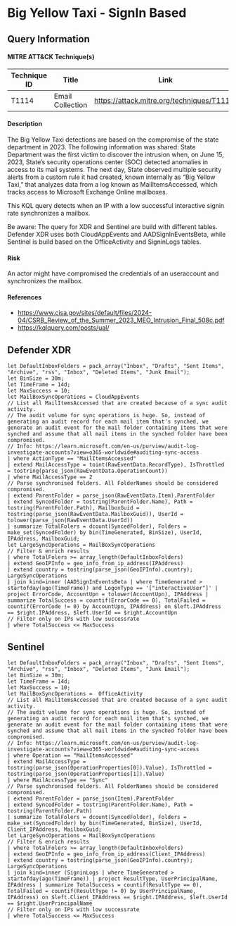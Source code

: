 # Big Yellow Taxi - SignIn Based

## Query Information

#### MITRE ATT&CK Technique(s)

| Technique ID | Title    | Link    |
| ---  | --- | --- |
| T1114 | Email Collection | https://attack.mitre.org/techniques/T1114/ |

#### Description
The Big Yellow Taxi detections are based on the compromise of the state department in 2023. The following information was shared: State Department was the first victim to discover the intrusion when, on June 15, 2023, State’s security operations center (SOC) detected anomalies in access to its mail systems. The next day, State observed multiple security alerts from a custom rule it had created, known internally as “Big Yellow Taxi,” that analyzes data from a log known as MailItemsAccessed, which tracks access to Microsoft Exchange Online mailboxes.

This KQL query detects when an IP with a low successful interactive signin rate synchronizes a mailbox.

Be aware: The query for XDR and Sentinel are build with different tables. Defender XDR uses both CloudAppEvents and AADSignInEventsBeta, while Sentinel is build based on the OfficeActivity and SigninLogs tables.

#### Risk
An actor might have compromised the credentials of an useraccount and synchronizes the mailbox.

#### References
- https://www.cisa.gov/sites/default/files/2024-04/CSRB_Review_of_the_Summer_2023_MEO_Intrusion_Final_508c.pdf
- https://kqlquery.com/posts/ual/

## Defender XDR
```KQL
let DefaultInboxFolders = pack_array("Inbox", "Drafts", "Sent Items", "Archive", "rss", "Inbox", "Deleted Items", "Junk Email");
let BinSize = 30m;
let TimeFrame = 14d;
let MaxSuccess = 10;
let MailBoxSyncOperations = CloudAppEvents
// List all MailItemsAccessed that are created because of a sync audit activity.
// The audit volume for sync operations is huge. So, instead of generating an audit record for each mail item that's synched, we generate an audit event for the mail folder containing items that were synched and assume that all mail items in the synched folder have been compromised.
// Info: https://learn.microsoft.com/en-us/purview/audit-log-investigate-accounts?view=o365-worldwide#auditing-sync-access
| where ActionType == "MailItemsAccessed"
| extend MailAccessType = toint(RawEventData.RecordType), IsThrottled = tostring(parse_json(RawEventData.OperationCount))
| where MailAccessType == 2
// Parse synchronised folders. All FolderNames should be considered compromised.
| extend ParentFolder = parse_json(RawEventData.Item).ParentFolder
| extend SyncedFolder = tostring(ParentFolder.Name), Path = tostring(ParentFolder.Path), MailboxGuid = tostring(parse_json(RawEventData.MailboxGuid)), UserId = tolower(parse_json(RawEventData.UserId))
| summarize TotalFolers = dcount(SyncedFolder), Folders = make_set(SyncedFolder) by bin(TimeGenerated, BinSize), UserId, IPAddress, MailboxGuid;
let LargeSyncOperations = MailBoxSyncOperations
// Filter & enrich results
| where TotalFolers >= array_length(DefaultInboxFolders)
| extend GeoIPInfo = geo_info_from_ip_address(IPAddress)
| extend country = tostring(parse_json(GeoIPInfo).country);
LargeSyncOperations
| join kind=inner (AADSignInEventsBeta | where TimeGenerated > startofday(ago(TimeFrame)) and LogonType == '["interactiveUser"]' | project ErrorCode, AccountUpn = tolower(AccountUpn), IPAddress | summarize TotalSuccess = countif(ErrorCode == 0), TotalFailed = countif(ErrorCode != 0) by AccountUpn, IPAddress) on $left.IPAddress == $right.IPAddress, $left.UserId == $right.AccountUpn
// Filter only on IPs with low successrate 
| where TotalSuccess <= MaxSuccess
```
## Sentinel
```KQL
let DefaultInboxFolders = pack_array("Inbox", "Drafts", "Sent Items", "Archive", "rss", "Inbox", "Deleted Items", "Junk Email");
let BinSize = 30m;
let TimeFrame = 14d;
let MaxSuccess = 10;
let MailBoxSyncOperations =  OfficeActivity
// List all MailItemsAccessed that are created because of a sync audit activity.
// The audit volume for sync operations is huge. So, instead of generating an audit record for each mail item that's synched, we generate an audit event for the mail folder containing items that were synched and assume that all mail items in the synched folder have been compromised.
// Info: https://learn.microsoft.com/en-us/purview/audit-log-investigate-accounts?view=o365-worldwide#auditing-sync-access
| where Operation == "MailItemsAccessed"
| extend MailAccessType = tostring(parse_json(OperationProperties[0]).Value), IsThrottled = tostring(parse_json(OperationProperties[1]).Value)
| where MailAccessType == "Sync"
// Parse synchronised folders. All FolderNames should be considered compromised.
| extend ParentFolder = parse_json(Item).ParentFolder
| extend SyncedFolder = tostring(ParentFolder.Name), Path = tostring(ParentFolder.Path)
| summarize TotalFolers = dcount(SyncedFolder), Folders = make_set(SyncedFolder) by bin(TimeGenerated, BinSize), UserId, Client_IPAddress, MailboxGuid;
let LargeSyncOperations = MailBoxSyncOperations
// Filter & enrich results
| where TotalFolers >= array_length(DefaultInboxFolders)
| extend GeoIPInfo = geo_info_from_ip_address(Client_IPAddress)
| extend country = tostring(parse_json(GeoIPInfo).country);
LargeSyncOperations
| join kind=inner (SigninLogs | where TimeGenerated > startofday(ago(TimeFrame)) | project ResultType, UserPrincipalName, IPAddress | summarize TotalSuccess = countif(ResultType == 0), TotalFailed = countif(ResultType != 0) by UserPrincipalName, IPAddress) on $left.Client_IPAddress == $right.IPAddress, $left.UserId == $right.UserPrincipalName
// Filter only on IPs with low successrate 
| where TotalSuccess <= MaxSuccess
```
